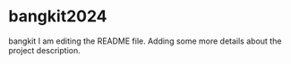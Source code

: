 # bangkit2024
bangkit
I am editing the README file. Adding some more details about the project description.
